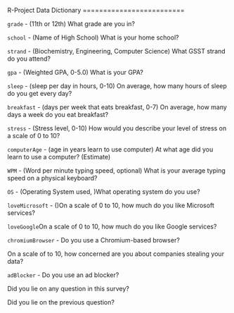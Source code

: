 R-Project Data Dictionary =========================


`grade` - (11th or 12th) What grade are you in?

`school` - (Name of High School) What is your home school?

`strand` - (Biochemistry, Engineering, Computer Science) What GSST strand do you
attend?

`gpa` - (Weighted GPA, 0-5.0) What is your GPA?

`sleep` - (sleep per day in hours, 0-10) On average, how many hours of sleep do
you get every day?

`breakfast` - (days per week that eats breakfast, 0-7) On average, how many days
a week do you eat breakfast?

`stress` - (Stress level, 0-10) How would you describe your level of stress on a
scale of 0 to 10?

`computerAge` - (age in years learn to use computer) At what age did you learn
to use a computer? (Estimate) 

`WPM` - (Word per minute typing speed, optional) What is your average typing
speed on a physical keyboard?

`OS` - (Operating System used, )What operating system do you use?

`loveMicrosoft` - ()On a scale of 0 to 10, how much do you like Microsoft
services?

`loveGoogle`On a scale of 0 to 10, how much do you like Google services?

`chromiumBrowser` - Do you use a Chromium-based browser?

On a scale of  to 10, how concerned are you about companies stealing your data?

`adBlocker` - Do you use an ad blocker?

Did you lie on any question in this survey?

Did you lie on the previous question?

